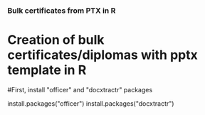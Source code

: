 ### Bulk certificates from PTX in R ###
# Creation of bulk certificates/diplomas with pptx template in R

#First, install "officer" and "docxtractr" packages

install.packages("officer")
install.packages("docxtractr")

